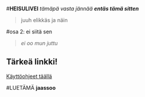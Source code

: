 #**HEISULIVEI**
*tämäpä vasta jännää*
_**entäs tämä sitten**_
>juuh elikkäs
>ja näin

#osa 2: ei siitä sen
>*ei oo mun juttu*
## Tärkeä linkki!
[Käyttöohjeet täällä](https://github.com/niklasad/otm2016/blob/master/dokumentointi/kaytto-ohje.md)

#LUETÄMÄ
**jaassoo**
